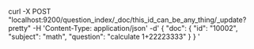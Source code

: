 curl -X POST "localhost:9200/question_index/_doc/this_id_can_be_any_thing/_update?pretty" -H 'Content-Type: application/json' -d'
{
  "doc": {
      "id": "10002",
      "subject": "math",
      "question": "calculate 1+22223333"
    }
}
'